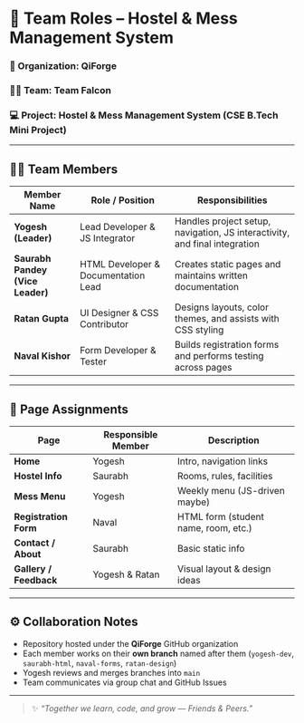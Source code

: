 # 👥 Team Roles – Hostel & Mess Management System

### 🏢 Organization: QiForge
### 🧑‍💻 Team: Team Falcon
### 💻 Project: Hostel & Mess Management System (CSE B.Tech Mini Project)

---

## 🧑‍💻 Team Members

| Member Name | Role / Position | Responsibilities |
|--------------|----------------|------------------|
| **Yogesh (Leader)** | Lead Developer & JS Integrator | Handles project setup, navigation, JS interactivity, and final integration |
| **Saurabh Pandey (Vice Leader)** | HTML Developer & Documentation Lead | Creates static pages and maintains written documentation |
| **Ratan Gupta** | UI Designer & CSS Contributor | Designs layouts, color themes, and assists with CSS styling |
| **Naval Kishor** | Form Developer & Tester | Builds registration forms and performs testing across pages |

---

## 📄 Page Assignments

| Page | Responsible Member | Description |
|------|---------------------|--------------|
| **Home** | Yogesh | Intro, navigation links |
| **Hostel Info** | Saurabh | Rooms, rules, facilities |
| **Mess Menu** | Yogesh | Weekly menu (JS-driven maybe) |
| **Registration Form** | Naval | HTML form (student name, room, etc.) |
| **Contact / About** | Saurabh | Basic static info |
| **Gallery / Feedback** | Yogesh & Ratan | Visual layout & design ideas |

---

## ⚙️ Collaboration Notes

- Repository hosted under the **QiForge** GitHub organization  
- Each member works on their **own branch** named after them (`yogesh-dev`, `saurabh-html`, `naval-forms`, `ratan-design`)  
- Yogesh reviews and merges branches into `main`  
- Team communicates via group chat and GitHub Issues  

---

> ✨ *“Together we learn, code, and grow — Friends & Peers.”*
